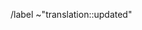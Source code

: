 <!--
Indicate in your MR title:
	- the language
	- to which issue it relates (if any) by adding "(Fix #[issue number])"
-->


<!-- Don't remove this line -->
/label ~"translation::updated"
